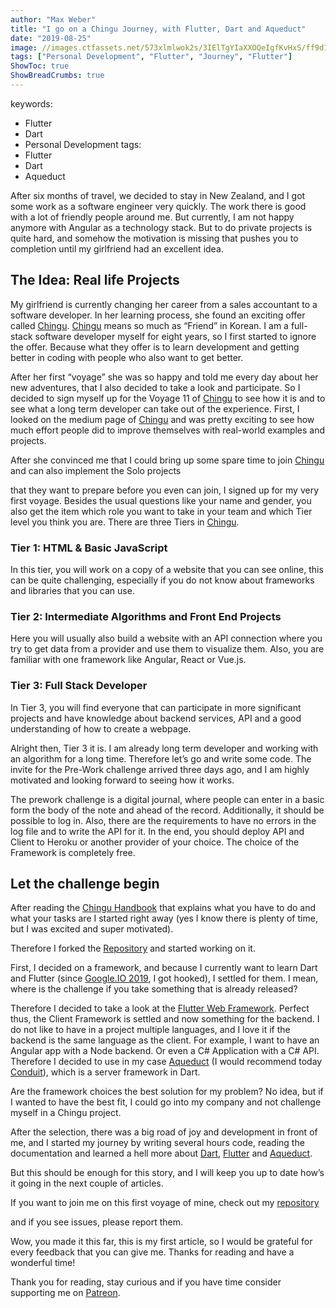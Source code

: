 ```yaml
---
author: "Max Weber"
title: "I go on a Chingu Journey, with Flutter, Dart and Aqueduct"
date: "2019-08-25"
image: //images.ctfassets.net/573xlmlwok2s/3IElTgYIaXXOQeIgfKvHxS/ff9d1825692949b031375517e9d34ac8/chingu-journey-feature.webp
tags: ["Personal Development", "Flutter", "Journey", "Flutter"]
ShowToc: true
ShowBreadCrumbs: true
---
```


keywords:

- Flutter
- Dart
- Personal Development
  tags:
- Flutter
- Dart
- Aqueduct

After six months of travel, we decided to stay in New Zealand, and I got some
work as a software engineer very quickly. The work there is good with a lot of
friendly people around me. But currently, I am not happy anymore with Angular
as a technology stack. But to do private projects is quite hard, and somehow
the motivation is missing that pushes you to completion until my girlfriend
had an excellent idea.

## The Idea: Real life Projects

My girlfriend is currently changing her career from a sales accountant to a
software developer. In her learning process, she found an exciting offer
called [Chingu](https://www.chingu.io/). [Chingu](https://www.chingu.io/)
means so much as “Friend” in Korean. I am a full-stack software developer
myself for eight years, so I first started to ignore the offer. Because what
they offer is to learn development and getting better in coding with people
who also want to get better.

After her first “voyage” she was so happy and told me every day about her new
adventures, that I also decided to take a look and participate. So I decided
to sign myself up for the Voyage 11 of [Chingu](https://www.chingu.io/) to see
how it is and to see what a long term developer can take out of the
experience. First, I looked on the medium page of
[Chingu](https://www.chingu.io/) and was pretty exciting to see how much
effort people did to improve themselves with real-world examples and projects.

After she convinced me that I could bring up some spare time to join
[Chingu](https://www.chingu.io/) and can also implement the Solo projects

that they want to prepare before you even can join, I signed up for my very
first voyage. Besides the usual questions like your name and gender, you also
get the item which role you want to take in your team and which Tier level you
think you are. There are three Tiers in [Chingu](https://www.chingu.io/).

### Tier 1: HTML & Basic JavaScript

In this tier, you will work on a copy of a website that you can see online,
this can be quite challenging, especially if you do not know about frameworks
and libraries that you can use.

### Tier 2: Intermediate Algorithms and Front End Projects

Here you will usually also build a website with an API connection where you
try to get data from a provider and use them to visualize them. Also, you are
familiar with one framework like Angular, React or Vue.js.

### Tier 3: Full Stack Developer

In Tier 3, you will find everyone that can participate in more significant
projects and have knowledge about backend services, API and a good
understanding of how to create a webpage.

Alright then, Tier 3 it is. I am already long term developer and working with
an algorithm for a long time. Therefore let’s go and write some code. The
invite for the Pre-Work challenge arrived three days ago, and I am highly
motivated and looking forward to seeing how it works.

The prework challenge is a digital journal, where people can enter in a basic
form the body of the note and ahead of the record. Additionally, it should be
possible to log in. Also, there are the requirements to have no errors in the
log file and to write the API for it. In the end, you should deploy API and
Client to Heroku or another provider of your choice. The choice of the
Framework is completely free.

## Let the challenge begin

After reading the [Chingu
Handbook](https://medium.com/chingu/the-voyage-3-handbook-1487c688a17a) that
explains what you have to do and what your tasks are I started right away (yes
I know there is plenty of time, but I was excited and super motivated).

Therefore I forked the
[Repository](https://github.com/md-weber/voyage-prework-tier3-journal-app) and
started working on it.

First, I decided on a framework, and because I currently want to learn Dart
and Flutter (since [Google.IO 2019](https://io.google/2019/?lng=en), I got
hooked), I settled for them. I mean, where is the challenge if you take
something that is already released?

Therefore I decided to take a look at the [Flutter Web
Framework](https://flutter.dev/multi-platform/web). Perfect thus, the Client
Framework is settled and now something for the backend. I do not like to have
in a project multiple languages, and I love it if the backend is the same
language as the client. For example, I want to have an Angular app with a Node
backend. Or even a C# Application with a C# API. Therefore I decided to use in
my case [Aqueduct](https://aqueduct.io/) (I would recommend today
[Conduit](https://www.theconduit.dev/)), which is a server framework in Dart.

Are the framework choices the best solution for my problem? No idea, but if I
wanted to have the best fit, I could go into my company and not challenge
myself in a Chingu project.

After the selection, there was a big road of joy and development in front of
me, and I started my journey by writing several hours code, reading the
documentation and learned a hell more about [Dart](https://dart.dev/),
[Flutter](https://flutter.dev/) and [Aqueduct](https://aqueduct.io/).

But this should be enough for this story, and I will keep you up to date how’s
it going in the next couple of articles.

If you want to join me on this first voyage of mine, check out my
[repository](https://github.com/md-weber/voyage-prework-tier3-journal-app)

and if you see issues, please report them.

Wow, you made it this far, this is my first article, so I would be grateful
for every feedback that you can give me. Thanks for reading and have a
wonderful time!

Thank you for reading, stay curious and if you have time consider supporting me on [Patreon](https://patreon.com/dev_cafe).
